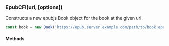 <h3 id="epubcfi">EpubCFI(url, [options])</h3>

Constructs a new epubjs Book object for the book at the given url.

```js
const book = new Book('https://epub.server.example.com/path/to/book.epub');
```

<h4 id='epubcfi.methods'>Methods</h4>

